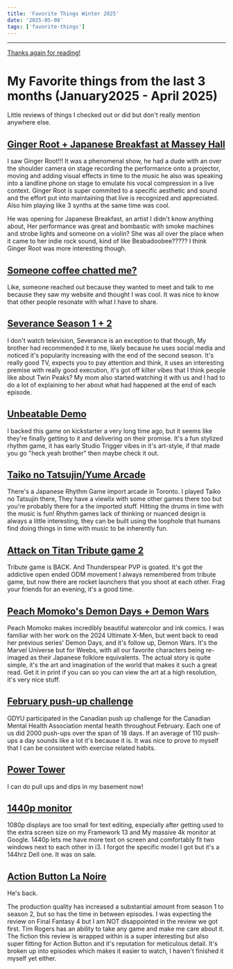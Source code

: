 ```yaml
---
title: 'Favorite Things Winter 2025'
date: '2025-05-08'
tags: ['favorite-things']
---
```


---

[Thanks again for reading!](https://youtu.be/A6OGI5SrNm0?si=3KbY8oIzEERNghr8)

# My Favorite things from the last 3 months (January2025 - April 2025)

Little reviews of things I checked out or did but don't really mention anywhere else.

## [Ginger Root + Japanese Breakfast at Massey Hall]()

I saw Ginger Root!!! It was a phenomenal show, he had a dude with an over the shoulder camera on stage recording the performance onto a projector, moving and adding visual effects in time to the music he also was speaking into a landline phone on stage to emulate his vocal compression in a live context. Ginger Root is super commited to a specific aesthetic and sound and the effort put into maintaining that live is recognized and appreciated. Also him playing like 3 synths at the same time was cool.

He was opening for Japanese Breakfast, an artist I didn't know anything about, Her performance was great and bombastic with smoke machines and strobe lights and someone on a violin? She was all over the place when it came to her indie rock sound, kind of like Beabadoobee????? I think Ginger Root was more interesting though.

## [Someone coffee chatted me?]()

Like, someone reached out because they wanted to meet and talk to me because they saw my website and thought I was cool. It was nice to know that other people resonate with what I have to share.

## [Severance Season 1 + 2](https://www.imdb.com/title/tt11280740/)

I don't watch television, Severance is an exception to that though, My brother had recommended it to me, likely because he uses social media and noticed it's popularity increasing with the end of the second season. It's really good TV, expects you to pay attention and think, it uses an interesting premise with really good execution, it's got off kilter vibes that I think people like about Twin Peaks? My mom also started watching it with us and I had to do a lot of explaining to her about what had happened at the end of each episode.

## [Unbeatable Demo](https://www.unbeatablegame.com/)

I backed this game on kickstarter a very long time ago, but it seems like they're finally getting to it and delivering on their promise. It's a fun stylized rhythm game, it has early Studio Trigger vibes in it's art-style, if that made you go "heck yeah brother" then maybe check it out.

## [Taiko no Tatsujin/Yume Arcade](https://yumearcade.ca/)

There's a Japanese Rhythm Game import arcade in Toronto. I played Taiko no Tatsujin there, They have a viewlix with some other games there too but you're probably there for a the imported stuff.
Hitting the drums in time with the music is fun! Rhythm games lack of thinking or nuanced design is always a little interesting, they can be built using the loophole that humans find doing things in time with music to be inherently fun.

## [Attack on Titan Tribute game 2](https://aottg2.itch.io/aottg2)

Tribute game is BACK. And Thunderspear PVP is goated. It's got the addictive open ended ODM movement I always remembered from tribute game, but now there are rocket launchers that you shoot at each other. Frag your friends for an evening, it's a good time.

## [Peach Momoko's Demon Days + Demon Wars](https://www.goodreads.com/book/show/102252582-demon-wars)

Peach Momoko makes incredibly beautiful watercolor and ink comics. I was familiar with her work on the 2024 Ultimate X-Men, but went back to read her previous series' Demon Days, and it's follow up, Demon Wars. It's the Marvel Universe but for Weebs, with all our favorite characters being re-imaged as their Japanese folklore equivalents. The actual story is quite simple, it's the art and imagination of the world that makes it such a great read. Get it in print if you can so you can view the art at a high resolution, it's very nice stuff.

## [February push-up challenge](https://www.thepushupchallenge.ca/)

GDYU participated in the Canadian push up challenge for the Canadian Mental Health Association mental health throughout February. Each one of us did 2000 push-ups over the span of 18 days. If an average of 110 push-ups a day sounds like a lot it's because it is. It was nice to prove to myself that I can be consistent with exercise related habits.

## [Power Tower]()

I can do pull ups and dips in my basement now!

## [1440p monitor]()

1080p displays are too small for text editing, especially after getting used to the extra screen size on my Framework 13 and My massive 4k monitor at Google. 1440p lets me have more text on screen and comfortably fit two windows next to each other in i3. I forgot the specific model I got but it's a 144hrz Dell one. It was on sale.

## [Action Button La Noire](https://youtu.be/Fi2d7mN-EzU?si=KoWZG69n-NGUDcNx)

He's back.

The production quality has increased a substantial amount from season 1 to season 2, but so has the time in between episodes. I was expecting the review on Final Fantasy 4 but I am NOT disappointed in the review we got first. Tim Rogers has an ability to take any game and make me care about it. The fiction this review is wrapped within is a super interesting but also super fitting for Action Button and it's reputation for meticulous detail. It's broken up into episodes which makes it easier to watch, I haven't finished it myself yet either.
